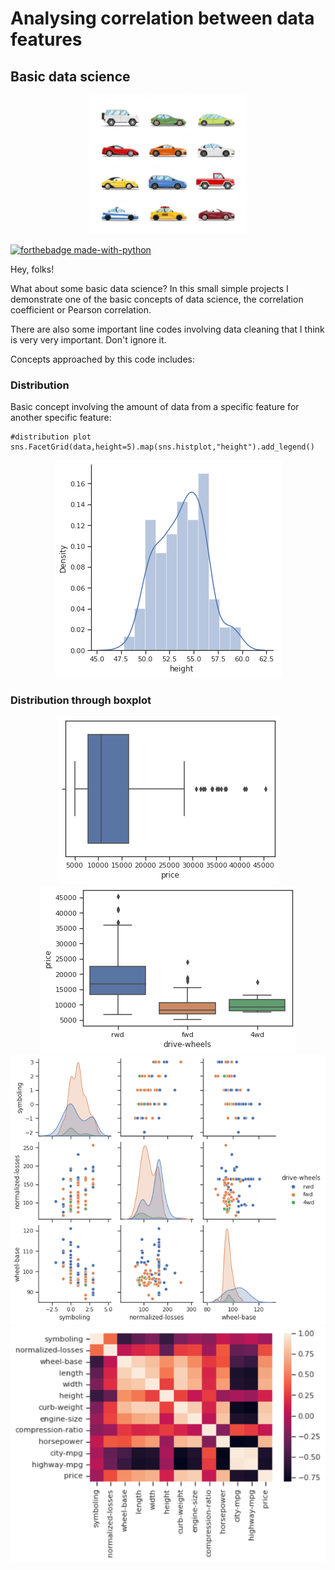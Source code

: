# Analysing correlation between data features

## Basic data science

<div align="center"><img src=data_image/vector-cars-collection-vehicles-flat-style_1284-44161.jpg width=50%></div>

[![forthebadge made-with-python](http://ForTheBadge.com/images/badges/made-with-python.svg)](https://www.python.org/)

Hey, folks!

What about some basic data science? In this small simple projects I demonstrate one of the basic concepts of data science, the correlation coefficient or Pearson correlation.

There are also some important line codes involving data cleaning that I think is very very important. Don't ignore it.

Concepts approached by this code includes:

### Distribution

Basic concept involving the amount of data from a specific feature for another specific feature:

```
#distribution plot
sns.FacetGrid(data,height=5).map(sns.histplot,"height").add_legend()
```

<div align="center"><img src=data_image/distribution_plot.png></div>

### Distribution through boxplot

<div align="center"><img src=data_image/boxplot_car_price.png></div>

<div align="center"><img src=data_image/boxplot_to_distribution_price_drivewheels.png></div>

<div align="center"><img src=data_image/matrix_scatter_plot_columns.png></div>

<div align="center"><img src=data_image/correlation_heatmap.PNG></div>
